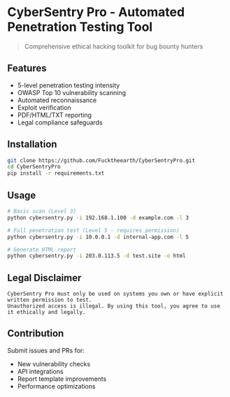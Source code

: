 # CyberSentry Pro - Automated Penetration Testing Tool

> Comprehensive ethical hacking toolkit for bug bounty hunters

## Features
- 5-level penetration testing intensity
- OWASP Top 10 vulnerability scanning
- Automated reconnaissance
- Exploit verification
- PDF/HTML/TXT reporting
- Legal compliance safeguards

## Installation
```bash
git clone https://github.com/Fucktheearth/CyberSentryPro.git
cd CyberSentryPro
pip install -r requirements.txt
```

## Usage
```bash
# Basic scan (Level 3)
python cybersentry.py -i 192.168.1.100 -d example.com -l 3

# Full penetration test (Level 5 - requires permission)
python cybersentry.py -i 10.0.0.1 -d internal-app.com -l 5

# Generate HTML report
python cybersentry.py -i 203.0.113.5 -d test.site -o html
```

## Legal Disclaimer
```legal
CyberSentry Pro must only be used on systems you own or have explicit written permission to test. 
Unauthorized access is illegal. By using this tool, you agree to use it ethically and legally.
```

## Contribution
Submit issues and PRs for:
- New vulnerability checks
- API integrations
- Report template improvements
- Performance optimizations

